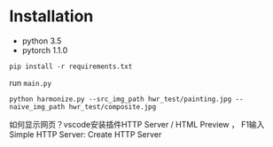
# Installation

- python 3.5
- pytorch 1.1.0

```
pip install -r requirements.txt
```

run `main.py`

`python harmonize.py --src_img_path hwr_test/painting.jpg --naive_img_path hwr_test/composite.jpg`

如何显示网页？vscode安装插件HTTP Server / HTML Preview ， F1输入Simple HTTP Server: Create HTTP Server